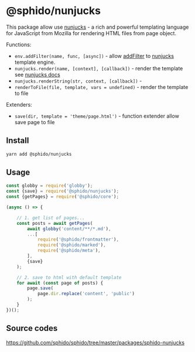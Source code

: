 # @sphido/nunjucks

This package allow use [nunjucks](https://mozilla.github.io/nunjucks/) - a rich and powerful templating language for JavaScript from Mozilla
for rendering HTML files from page object.

Functions:

- `env.addFilter(name, func, [async])` -  allow [addFilter](https://mozilla.github.io/nunjucks/api.html#getfilter) to [nunjucks](https://mozilla.github.io/nunjucks) template engine.
- `nunjucks.render(name, [context], [callback])` - render the template see [nunjucks docs](https://mozilla.github.io/nunjucks/api.html#render)
- `nunjucks.renderString(str, context, [callback])` - 
- `renderToFile(file, template, vars = undefined)` - render the template to file

Extenders: 

- `save(dir, template = 'theme/page.html')` - function extender allow save page to file

## Install

```bash
yarn add @sphido/nunjucks
```

## Usage

```javascript
const globby = require('globby');
const {save} = require('@sphido/nunjucks');
const {getPages} = require('@sphido/core');

(async () => {

	// 1. get list of pages...
	const posts = await getPages(
		await globby('content/**/*.md'),
		...[
			require('@sphido/frontmatter'),
			require('@sphido/marked'),
			require('@sphido/meta'),
		],
		{save}
	);

	// 2. save to html with default template
	for await (const page of posts) {
		page.save(
			page.dir.replace('content', 'public')
		);
	}
})();
```

## Source codes

https://github.com/sphido/sphido/tree/master/packages/sphido-nunjucks